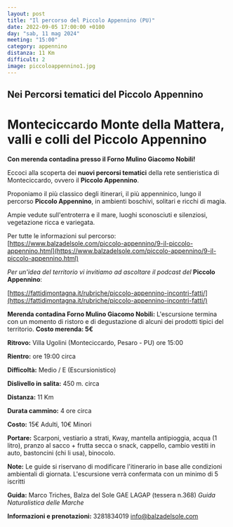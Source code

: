 ```yaml
---
layout: post
title: "Il percorso del Piccolo Appennino (PU)"
date: 2022-09-05 17:00:00 +0100
day: "sab, 11 mag 2024"
meeting: "15:00"
category: appennino
distanza: 11 Km
difficult: 2
image: piccoloappennino1.jpg
---
```


## Nei Percorsi tematici del Piccolo Appennino

# Monteciccardo Monte della Mattera, valli e colli del Piccolo Appennino

**Con merenda contadina presso il Forno Mulino Giacomo Nobili!**

Eccoci alla scoperta dei **nuovi percorsi tematici** della rete sentieristica di Monteciccardo, ovvero il **Piccolo Appennino**.

Proponiamo il più classico degli itinerari, il più appenninico, lungo il percorso **Piccolo Appennino**, in ambienti boschivi, solitari e ricchi di magia.

Ampie vedute sull'entroterra e il mare, luoghi sconosciuti e silenziosi, vegetazione ricca e variegata.

Per tutte le informazioni sul percorso:  [https://www.balzadelsole.com/piccolo-appennino/9-il-piccolo-appennino.html](https://www.balzadelsole.com/piccolo-appennino/9-il-piccolo-appennino.html)


*Per un'idea del territorio vi invitiamo ad ascoltare il podcast del* **Piccolo Appennino**: 

[https://fattidimontagna.it/rubriche/piccolo-appennino-incontri-fatti/](https://fattidimontagna.it/rubriche/piccolo-appennino-incontri-fatti/)


**Merenda contadina Forno Mulino Giacomo Nobili:** L'escursione termina con un momento di ristoro e di degustazione di alcuni dei prodotti tipici del territorio. **Costo merenda: 5€** 

**Ritrovo:** Villa Ugolini (Monteciccardo, Pesaro - PU) ore 15:00

**Rientro:** ore 19:00 circa 

**Difficoltà:** Medio / E (Escursionistico)

**Dislivello in salita:**  450 m. circa

**Distanza:** 11 Km

**Durata cammino:** 4 ore circa 

**Costo:** 15€ Adulti, 10€ Minori


**Portare:** Scarponi, vestiario a strati, Kway, mantella antipioggia, acqua (1 litro), pranzo al sacco + frutta secca o snack, cappello, cambio vestiti in auto, bastoncini (chi li usa), binocolo. 

**Note:** Le guide si riservano di modificare l'itinerario in base alle condizioni ambientali di giornata. L'escursione verrà confermata con un minimo di 5 iscritti

**Guida:** Marco Triches, Balza del Sole GAE LAGAP (tessera n.368)
*Guida Naturalistica delle Marche*

**Informazioni e prenotazioni:** 3281834019 info@balzadelsole.com

